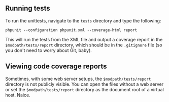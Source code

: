 ## Running tests

To run the unittests, navigate to the `tests` directory and type the following:

`phpunit --configuration phpunit.xml --coverage-html report`

This will run the tests from the XML file and output a coverage report in the `$modpath/tests/report` directory, which should be in the `.gitignore` file (so you don't need to worry about Git, baby).


## Viewing code coverage reports

Sometimes, with some web server setups, the `$modpath/tests/report` directory is not publicly visible. You can open the files without a web server or set the `$modpath/tests/report` directory as the document root of a virtual host. Naice.